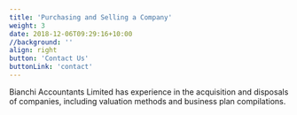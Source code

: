 ```yaml
---
title: 'Purchasing and Selling a Company'
weight: 3
date: 2018-12-06T09:29:16+10:00
//background: ''
align: right
button: 'Contact Us'
buttonLink: 'contact'
---
```


Bianchi Accountants Limited has experience in the acquisition and disposals of companies, including valuation methods and business plan compilations.
